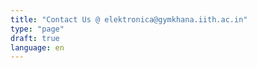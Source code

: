 ```yaml
---
title: "Contact Us @ elektronica@gymkhana.iith.ac.in"
type: "page"
draft: true
language: en
---
```


